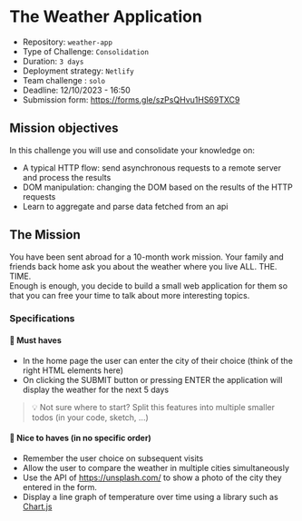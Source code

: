 # The Weather Application

-   Repository: `weather-app`
-   Type of Challenge: `Consolidation`
-   Duration: `3 days`
-   Deployment strategy: `Netlify`
-   Team challenge : `solo`
-   Deadline: 12/10/2023 - 16:50
-   Submission form: https://forms.gle/szPsQHvu1HS69TXC9

## Mission objectives

In this challenge you will use and consolidate your knowledge on:

-   A typical HTTP flow: send asynchronous requests to a remote server and process the results
-   DOM manipulation: changing the DOM based on the results of the HTTP requests
-   Learn to aggregate and parse data fetched from an api

## The Mission

You have been sent abroad for a 10-month work mission. Your family and friends back home ask you about the weather where you live ALL. THE. TIME.  
Enough is enough, you decide to build a small web application for them so that you can free your time to talk about more interesting topics.

### Specifications

#### 🌱 Must haves

-   In the home page the user can enter the city of their choice (think of the right HTML elements here)
-   On clicking the SUBMIT button or pressing ENTER the application will display the weather for the next 5 days

> 💡 Not sure where to start? Split this features into multiple smaller todos (in your code, sketch, ...)

#### 🌼 Nice to haves (in no specific order)

-   Remember the user choice on subsequent visits
-   Allow the user to compare the weather in multiple cities simultaneously
-   Use the API of https://unsplash.com/ to show a photo of the city they entered in the form.
-   Display a line graph of temperature over time using a library such as [Chart.js](https://www.chartjs.org)
